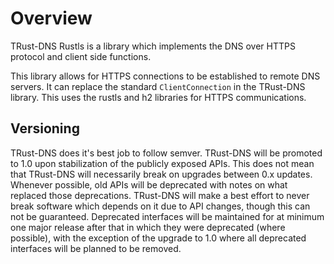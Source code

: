 # Overview

TRust-DNS Rustls is a library which implements the DNS over HTTPS protocol and client side functions.

This library allows for HTTPS connections to be established to remote DNS servers. It can replace the standard `ClientConnection` in the TRust-DNS library. This uses the rustls and h2 libraries for HTTPS communications.

## Versioning

TRust-DNS does it's best job to follow semver. TRust-DNS will be promoted to 1.0 upon stabilization of the publicly exposed APIs. This does not mean that TRust-DNS will necessarily break on upgrades between 0.x updates. Whenever possible, old APIs will be deprecated with notes on what replaced those deprecations. TRust-DNS will make a best effort to never break software which depends on it due to API changes, though this can not be guaranteed. Deprecated interfaces will be maintained for at minimum one major release after that in which they were deprecated (where possible), with the exception of the upgrade to 1.0 where all deprecated interfaces will be planned to be removed.